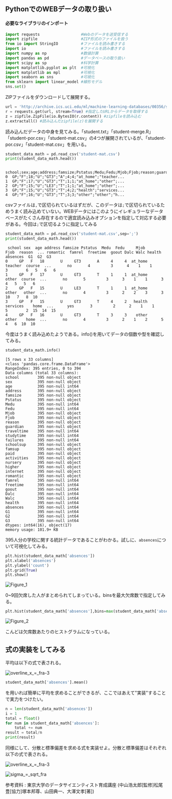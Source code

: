 ## PythonでのWEBデータの取り扱い

#### 必要なライブラリのインポート
```python
import requests                  #Webのデータを送受信する
import zipfile                   #ZIP形式のファイルを扱う
from io import StringIO          #ファイルを読み書きする
import io                        #ファイルを読み書きする
import numpy as np               #数値計算
import pandas as pd              #データベースの取り扱い
import scipy as sp               #科学計算
import matplotlib.pyplot as plt  #可視化
import matplotlib as mpl         #可視化
import seaborn as sns            #可視化
from sklearn import linear_model #線形モデル
sns.set()
```
ZIPファイルをダウンロードして展開する。
```python
url = 'http://archive.ics.uci.edu/ml/machine-learning-databases/00356/student.zip' #URLを指定する
r = requests.get(url, stream=True) #指定したURLからデータを取得する
z = zipfile.ZipFile(io.BytesIO(r.content)) #zipfileを読み込む
z.extractall() #読み込んだzipfile(z)を展開する
```
読み込んだデータの中身を見てみる。「student.txt」「student-merge.R」「student-por.csv」「student-mat.csv」の4つが展開されているが、「student-por.csv」「student-mat.csv」を用いる。
```python
student_data_math = pd.read_csv('student-mat.csv')
print(student_data_math.head())
```
```
 school;sex;age;address;famsize;Pstatus;Medu;Fedu;Mjob;Fjob;reason;guardian;traveltime;studytime;failures;schoolsup;famsup;paid;activities;nursery;higher;internet;romantic;famrel;freetime;goout;Dalc;Walc;health;absences;G1;G2;G3
0  GP;"F";18;"U";"GT3";"A";4;4;"at_home";"teacher...
1  GP;"F";17;"U";"GT3";"T";1;1;"at_home";"other";...
2  GP;"F";15;"U";"LE3";"T";1;1;"at_home";"other";...
3  GP;"F";15;"U";"GT3";"T";4;2;"health";"services...
4  GP;"F";16;"U";"GT3";"T";3;3;"other";"other";"h...
```
csvファイルは`,`で区切られているはずだが、このデータは`;`で区切られているためうまく読み込めていない。WEBデータにはこのようにイレギュラーなデータベースがたくさん存在するので適宜読み込みオプションを指定して対応する必要がある。今回は`;`で区切るように指定してみる
```python
student_data_math = pd.read_csv('student-mat.csv',sep=';')
print(student_data_math.head())
```
```
 school sex  age address famsize Pstatus  Medu  Fedu     Mjob      Fjob  reason  ... romantic  famrel  freetime  goout Dalc Walc health absences  G1  G2  G3
0     GP   F   18       U     GT3       A     4     4  at_home   teacher  course  ...       no       4         3      4    1    1      3        6   5   6   6
1     GP   F   17       U     GT3       T     1     1  at_home     other  course  ...       no       5         3      3    1    1      3        4   5   5   6
2     GP   F   15       U     LE3       T     1     1  at_home     other   other  ...       no       4         3      2    2    3      3       10   7   8  10
3     GP   F   15       U     GT3       T     4     2   health  services    home  ...      yes       3         2      2    1    1      5        2  15  14  15
4     GP   F   16       U     GT3       T     3     3    other     other    home  ...       no       4         3      2    1    2      5        4   6  10  10
```
今度はうまく読み込めたようである。info()を用いてデータの個数や型を確認してみる。
```python
student_data_math.info()
```
```
[5 rows x 33 columns]
<class 'pandas.core.frame.DataFrame'>
RangeIndex: 395 entries, 0 to 394
Data columns (total 33 columns):
school        395 non-null object
sex           395 non-null object
age           395 non-null int64
address       395 non-null object
famsize       395 non-null object
Pstatus       395 non-null object
Medu          395 non-null int64
Fedu          395 non-null int64
Mjob          395 non-null object
Fjob          395 non-null object
reason        395 non-null object
guardian      395 non-null object
traveltime    395 non-null int64
studytime     395 non-null int64
failures      395 non-null int64
schoolsup     395 non-null object
famsup        395 non-null object
paid          395 non-null object
activities    395 non-null object
nursery       395 non-null object
higher        395 non-null object
internet      395 non-null object
romantic      395 non-null object
famrel        395 non-null int64
freetime      395 non-null int64
goout         395 non-null int64
Dalc          395 non-null int64
Walc          395 non-null int64
health        395 non-null int64
absences      395 non-null int64
G1            395 non-null int64
G2            395 non-null int64
G3            395 non-null int64
dtypes: int64(16), object(17)
memory usage: 101.9+ KB
```
395人分の学校に関する統計データであることがわかる。試しに、`absences`について可視化してみる。
```python
plt.hist(student_data_math['absences'])
plt.xlabel('absences')
plt.ylabel('count')
plt.grid(True)
plt.show()
```
![Figure_1](https://user-images.githubusercontent.com/7247018/60866431-50a58e80-a263-11e9-82d7-b84480cb32e2.png)

0~9回欠席した人がまとめられてしまっている。binsを最大欠席数で指定してみる。

```python
plt.hist(student_data_math['absences'],bins=max(student_data_math['absences']))
```

![Figure_2](https://user-images.githubusercontent.com/7247018/60867060-e8f04300-a264-11e9-97c2-99e7c023a588.png)

こんどは欠席数あたりのヒストグラムになっている。

## 式の実装をしてみる
平均は以下の式で表される。

![overline_x_=_fra-3](https://user-images.githubusercontent.com/7247018/60870453-dc231d80-a26b-11e9-8697-594a9f03392e.png)

```python
student_data_math['absences'].mean()
```
を用いれば簡単に平均を求めることができるが、ここではあえて"実装"することで実力をつけたい。
```python
n = len(student_data_math['absences'])
i = 1
total = float()
for num in student_data_math['absences']:
    total += num
result = total/n
print(result)
```

同様にして、分散と標準偏差を求める式を実装せよ。分散と標準偏差はそれぞれ以下の式で表される。

![overline_x_=_fra-3](https://user-images.githubusercontent.com/7247018/60870453-dc231d80-a26b-11e9-8697-594a9f03392e.png)

![sigma_=_sqrt_fra](https://user-images.githubusercontent.com/7247018/60872581-df200d00-a26f-11e9-9719-7aa741c90c8d.png)


参考資料 : 東京大学のデータサイエンティスト育成講座 (中山浩太郎[監修]松尾豊[協力]塚本邦尊、山田典一、大澤文孝[著])
